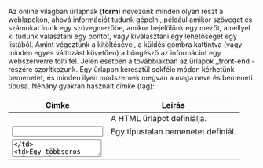 Az online világban űrlapnak (**form**) nevezünk minden olyan részt a weblapokon, ahová információt tudunk gépelni, például amikor szöveget és számokat írunk egy szövegmezőbe, amikor bejelölünk egy mezőt, amellyel ki tudunk választani egy pontot, vagy kiválasztani egy lehetőséget egy listából. Amint végeztünk a kitöltésével, a küldés gombra kattintva (vagy minden egyes változást követően) a böngésző az információt egy webszerverre tölti fel. Jelen esetben a továbbiakban az űrlapok _front-end
-részére szorítkozunk. Egy űrlapon keresztül sokféle módon kérhetünk bemenetet, és minden ilyen módszernek megvan a maga neve és bemeneti típusa. Néhány gyakran használt címke (tag):

| Címke | Leírás |
| ------ | ------ |
| <form> | A HTML űrlapot definiálja. |
| <input> | Egy típustalan bemenetet definiál. |
| <textarea> | Egy többsoros szöveges bemenetet definiál. |
| <label> | Egy bemeneti címkéhez tartozó megjeleníthető megjegyzést definiál. |
| <fieldset> | Egy bemeneti címkéhez tartozó megjeleníthető megjegyzést definiál. |
| <legend> | A <fieldset> által csoportosított bemenetekhez definiál megjeleníthető megnevezést. |
| <select> | Egy lenyíló lista típusú bemenet definiál. |
| <optgroup> | A <select> elemeit csoportosítja. |
| <option> | A <select> elemeit egyenként definiálja. |
| <button> | Egy kattintható gombot definiál. |
| <datalist> (HTML5) | A lehetséges bemenetek típusait tartalmazó legördulő lista. |
| <output> (HTML5) | Egy számolás eredményét definiálja. |

A <form> címkének egyik kötelező attribútuma az _action_. Értéke annak a programnak az elérési útvonala lesz a szerveren. Az adatok elküldésének két módja van. Ezt szintén érdemes beállítani az űrlapunkban, amit a _method_ attribútummal tudunk megadni. Értéke kétféle lehet: _get_ és _post_. Amíg a _get_ kisebb méretű adatok, például néhány szó elküldéséhez használható csak, addig a _post_ esetében Az adatok mérete itt nincs limitálva, és titkos adatokat is csak a _post_-tal küldhetünk el.

```html
<!DOCTYPE html>
<html>
<body>
<h2>HTML Űrlap</h2>
<form action="/action_page.php" target="_blank" method="POST">
  Vezetéknév:<br>
  <input type="text" name="keresztnev " value="Minta">
  <br>
  Keresztnév:<br>
  <input type="text" name="keresztnev " value="Béla ">
  <br><br>
  <input type="submit" value="Kuldes">
</form> 
</body>
</html>
```
A fenti űrlap példában két szöveges típusú bemenet, valamint a _Kuldes_ értékű _küldés_ típusú bemenet (kattintható gombként funkcionál). Ha rákattintunk a _Kuldes_ gombra, akkor az adatokat elküldi a böngésző az interneten keresztül a meghívott weboldalra (/action_page.php). Az elküldés után (a _get_ metódussal ellentétben) az elküldött érték nem jelenik meg a böngésző _URL_ mezőjében.

Az **események** a böngészőben következnek be, például ha egy felhasználó egy gombra kattint, mozgatja az egérmutatót, vagy a kiszolgálóról egy weboldalt, vagy képet tölt le. Az események észlelésére és megválaszolására használatos kódok az eseménykezelők. A sokféle eseménykezelő segítségével könnyen válaszolhatunk az egérrel, illetve a billentyűzettel kiadott parancsokra vagy más bekövetkező eseményekre. Egy esemény több helyen is bekövetkezhet, tehát `minden esemény egy objektumhoz kapcsolhatunk`. Alapvetően négyféle eseményt különböztetünk meg, melyek az alábbiak:

1.  Ablak (A _<body>_ eseményei)
2.  Űrlap (A _<form>_ eseményei)
3.  Média
3.  Billentyűzet
5.  Egér

Példaként az _onMouseOver_ esemény akkor következik be, ha az egeret egy objektum fölé visszük az oldalon. Ha az egérmutató egy hivatkozás fölé áll, az onMouseOver a hivatkozás eseménykezelőjéhez továbbítódik:

```html
<!DOCTYPE html>
<html>
    <body>
        <a href=" https://www.google.com/ " onMouseOver="window.alert('Itt van az egér!')"> Kattints ide!</a>
    </body>
</html>
​````

A **DOM** technikailag egy _API_ egy _HTML_, _XML_, vagy _SVG_ számára. A szerkezetét úgy lehet elképzelni, mint egy objektumokból álló fa struktúra. A _w3c_ szabvány szerint létre tudunk hozni/módosítani/törölni elemet a dokumentumban. `A DOM specifikációi határozzák meg, hogy a webes böngésző hogyan jelenítse meg az egyes elemeket.` Például amikor betölt egy weboldalt a böngésző akkor az zajlik a háttérben, hogy amit a szerver elküld (mint _HTML_ kód), azt a _DOM_ feldolgozza. Ezt követően az általunk megírt _JavaScript_ (vagy más nyelven) kód kölcsönhat a DOM-al. Amit láthatunk az nem csupán az eredeti HTML kód eredménye. A _DOM_-n belül minden csomagokból (_node_) épül fel. Ezek a csomagok olyan objektumok, amelyek egy fa struktúrák képeznek. Mint minden objektum, a csomagok is rendelkeznek tulajdonságokkal és metódusokkal: 
1.  _Document_ – a HTML dokumentum maga
2.  _DocumentType_ – a dokumentum típusát kezeli
3.  _Element_ – az összes HTML elemet képviseli
4.  _Text_ – szöveg érték például egy attribútumhoz 
5.  _Comments_ – HTML komment
6.  _DocumentFragments_ – egy csomagot képes csoportosítani

![DOM](https://github.com/tananyag/Szoftverfejlesztes-jegyzet/blob/master/2.%20Web%20alapismeretek/2.5/DOM.jpg?raw=true)

Három féleképpen találhatunk meg HTML elemet:
1.  Tag név szerint, például _<h1>_
2.  ID azonosító alapján, például _<p id="text">_
3.  Osztály név alapján, például _<li class="left">_

Egy dokumentumom belül két (vagy több) azonos _id_-ű címke nem szerepelhet. Ez a megszorítás a címke nevére és osztályára nem igaz. Most nézzünk egy példát, amiben mind a három címezés feltűnik a HTML elemek között.

![DOM_pelda](https://github.com/tananyag/Szoftverfejlesztes-jegyzet/blob/master/2.%20Web%20alapismeretek/2.5/DOM_p%C3%A9lda.jpg?raw=true)

Vizsgáljuk meg, hogy az egyes változókhoz (x, y és z) milyen értékek tartoznak!

​```html
<!DOCTYPE html>
<html>
    <head>
	    <title>Oldal címe</title>
    </head>
    <body>
        <h1>Fejléc</h1>
        <div id=”div1”>
	        <p>P címke1</p>
        </div>
        <div id=”div2”>
	        <p class=”p2”>P címke2</p>
        </div>
        <script>
    	var x=document.getElementByTagname(„h1”); // Címke név alapján
    	var y=document.getElementById(„div1”); // Azonosító alapján
    	var z=document.getElementByClassname („p2”); // Osztály alapján
		</script>
    </body>
</html>
```
